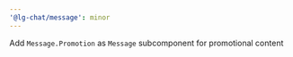 ```yaml
---
'@lg-chat/message': minor
---
```


Add `Message.Promotion` as `Message` subcomponent for promotional content

